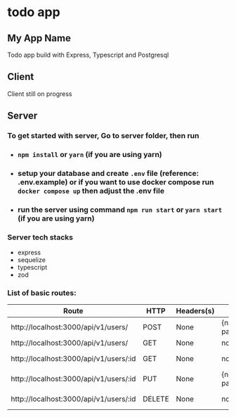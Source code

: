 # todo app
## My App Name
Todo app build with Express, Typescript and Postgresql

## Client
Client still on progress

## Server
### To get started with server, Go to server folder, then run
- ### `npm install` or `yarn` (if you are using yarn)
- ### setup your database and create `.env` file (reference: .env.example) or if you want to use docker compose run `docker compose up` then adjust the .env file
- ### run the server using command `npm run start` or `yarn start` (if you are using yarn)

### Server tech stacks
- express
- sequelize
- typescript
- zod

### List of basic routes:

| Route  | HTTP | Headers(s) | Body | Description         |
| ------ | ---- | ---------- | ---- | ------------------- |
| http://localhost:3000/api/v1/users/   | POST  | None    | {name:string, password:string} | create user
| http://localhost:3000/api/v1/users/   | GET  | None     | none | find all user
| http://localhost:3000/api/v1/users/:id   | GET  | None  | none | find user by id
| http://localhost:3000/api/v1/users/:id   | PUT  | None     | {name:string, password:string} | update user by id
| http://localhost:3000/api/v1/users/:id   | DELETE  | None  | none | delete user by id
